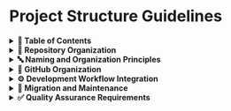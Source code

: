 
# Project Structure Guidelines

<details>
<summary><strong>📑 Table of Contents</strong></summary>

- [Repository Organization](#repository-organization)
- [Database Files Structure](#database-files-structure)
- [Services Directory Organization (CRITICAL)](#services-directory-organization-critical)
- [Documentation Directory Structure](#documentation-directory-structure)
- [Development Directory Structure](#development-directory-structure)
- [File Placement Guidelines](#file-placement-guidelines)
- [Service Organization Rules](#service-organization-rules)
- [Documentation Update Files (MANDATORY PLACEMENT)](#documentation-update-files-mandatory-placement)
- [Compliance Report Files (MANDATORY PLACEMENT)](#compliance-report-files-mandatory-placement)
- [Custom Prompt Files (MANDATORY PLACEMENT)](#custom-prompt-files-mandatory-placement)
- [Database Changes](#database-changes)
- [Naming and Organization Principles](#naming-and-organization-principles)
- [GitHub Organization](#github-organization)
- [Instruction File Organization](#instruction-file-organization)
- [Development Workflow Integration](#development-workflow-integration)
- [Migration and Maintenance](#migration-and-maintenance)
- [Quality Assurance Requirements](#quality-assurance-requirements)

</details>


<details>
<summary><strong>📁 Repository Organization</strong></summary>

### **Root Level Structure**
```
/
??? Views/                  # Avalonia AXAML views
??? ViewModels/            # ViewModels using standard .NET patterns
??? Models/                # Data models and business entities
??? Services/              # Business logic and data access services
??? Resources/             # Styles, themes, and assets
??? Documentation/Documentation/Development/Database_Files/        # ?? PRODUCTION database schema and stored procedures (READ-ONLY)
??? Development/           # Development-specific files and documentation
??? Documentation/         # Project documentation and updates
??? .github/              # GitHub workflows and instruction files
```

### **Database Files Structure**
```
Documentation/Documentation/Development/Database_Files/
??? Production_Database_Schema.sql       # Current production schema
??? Existing_Stored_Procedures.sql      # READ-ONLY production procedures
??? README_*.md                          # Production documentation
```

**?? CRITICAL: These files are READ-ONLY**
- Never modify files in `Documentation/Documentation/Development/Database_Files/` directly
- Use `Development/Documentation/Documentation/Development/Database_Files/` for new development work

### **Services Directory Organization (CRITICAL)**

**?? SERVICE FILE ORGANIZATION RULE**:
All service classes of the same category MUST be in the same .cs file. Interfaces remain in the `Services/Interfaces/` folder.

**? CORRECT Service Organization**:
```
Services/
??? Interfaces/              # All service interfaces (separate files)
?   ??? IUserService.cs
?   ??? IInventoryService.cs
?   ??? ITransactionService.cs
?   ??? ILocationService.cs
??? UserServices.cs          # ALL user-related service implementations
??? InventoryServices.cs     # ALL inventory-related service implementations
??? TransactionServices.cs   # ALL transaction-related service implementations
??? LocationServices.cs      # ALL location-related service implementations
```

**? INCORRECT Service Organization**:
```
Services/
??? UserService.cs           # Single service per file (WRONG)
??? UserValidationService.cs # Related services separated (WRONG)
??? UserAuditService.cs      # Related services separated (WRONG)
```

**?? Service Category Examples**:
- **User Services**: `UserService`, `UserValidationService`, `UserAuditService`, `UserPreferencesService`
- **Inventory Services**: `InventoryService`, `InventoryValidationService`, `InventoryReportService`
- **Transaction Services**: `TransactionService`, `TransactionHistoryService`, `TransactionValidationService`
- **Location Services**: `LocationService`, `LocationValidationService`, `LocationManagementService`

**?? Implementation Pattern**:
```csharp
// File: Services/UserServices.cs
namespace MTM_Shared_Logic.Services
{
    /// <summary>
    /// Primary user management service
    /// </summary>
    public class UserService : IUserService
    {
        // Main user service implementation
    }

    /// <summary>
    /// User validation service
    /// </summary>
    public class UserValidationService : IUserValidationService
    {
        // User validation implementation
    }

    /// <summary>
    /// User audit service
    /// </summary>
    public class UserAuditService : IUserAuditService
    {
        // User audit implementation
    }
}
```

### **Documentation Directory Structure**
```
Documentation/
??? Development/           # Development-focused documentation
?   ??? Updates/          # ?? SYSTEM UPDATE SUMMARIES AND CHANGE LOGS
?   ?   ??? Error-Handling-Upgrade-Summary.md
?   ?   ??? Service-Layer-Enhancement-Summary.md
?   ?   ??? Database-Integration-Summary.md
?   ?   ??? [Feature]-[Component]-Summary.md
?   ??? Compliance Reports/ # ?? COMPLIANCE ANALYSIS AND QUALITY REPORTS
?   ?   ??? Views/        # UI/View compliance reports
?   ?   ?   ??? Views_Compliance_Report.md
?   ?   ?   ??? Modern_Layout_Compliance.md
?   ?   ?   ??? UI_Standards_Analysis.md
?   ?   ??? Services/     # Service layer compliance reports
?   ?   ?   ??? Service_Architecture_Compliance.md
?   ?   ?   ??? DI_Container_Compliance.md
?   ?   ?   ??? Error_Handling_Compliance.md
?   ?   ??? Database/     # Database compliance reports
?   ?   ?   ??? Schema_Compliance_Report.md
?   ?   ?   ??? StoredProcedure_Standards_Report.md
?   ?   ?   ??? Data_Access_Compliance.md
?   ?   ??? Overall/      # System-wide compliance reports
?   ?       ??? Architecture_Compliance_Summary.md
?   ?       ??? Code_Quality_Report.md
?   ?       ??? Standards_Adherence_Report.md
?   ??? Custom_Prompts/   # ?? CUSTOM DEVELOPMENT PROMPTS AND AUTOMATION
?   ?   ??? CustomPrompt_Create_UIElement.md
│   │   ├── CustomPrompt_Create_StandardViewModel.md
?   ?   ??? CustomPrompt_Verify_CodeCompliance.md
?   ?   ??? Compliance_Fix01_EmptyDevelopmentStoredProcedures.md
?   ?   ??? [Additional CustomPrompt files...]
?   ??? Issues/           # Development issue tracking and resolution
?   ??? README.md         # Development documentation overview
??? Production/           # Production-ready documentation
??? ReadmeFiles/          # Organized README documentation
??? HTML/                 # Web-based documentation
??? Templates/            # Documentation templates
```

**?? Documentation/Development/Updates Guidelines:**
- **Purpose**: Comprehensive summaries of completed system upgrades, enhancements, and major changes
- **Naming Pattern**: `[Feature]-[Component]-Summary.md` (e.g., `Error-Handling-Upgrade-Summary.md`)
- **Content**: Before/after comparisons, implementation details, migration guides, benefits analysis
- **When to Create**: After completing major system upgrades, feature implementations, or architectural changes
- **Required Sections**: Overview, completed changes, architecture improvements, benefits, integration checklists, usage migration guides

**?? Documentation/Development/Compliance Reports Guidelines:**
- **Purpose**: Quality assurance analysis, standards compliance verification, and system health reports
- **Structure**: Organized by system component (Views, Services, Database, Overall)
- **Naming Pattern**: `[Component]_Compliance_Report.md` or `[Standard]_[Area]_Analysis.md`
- **Content**: Compliance scores, detailed analysis, issue identification, recommendations, action plans
- **When to Create**: After compliance audits, quality assessments, standards reviews, or system evaluations
- **Required Sections**: Executive summary, analysis results, compliance scores, critical issues, recommendations, action plans

**?? Documentation/Development/Custom_Prompts Guidelines:**
- **Purpose**: Specialized GitHub Copilot prompts for development automation and consistency
- **Structure**: Organized by prompt type and complexity level
- **Naming Pattern**: `CustomPrompt_{Action}_{Where}.md` (e.g., `CustomPrompt_Create_UIElement.md`)
- **Content**: Prompt templates, persona assignments, usage examples, technical requirements
- **When to Create**: For recurring development tasks requiring standardized output and MTM compliance
- **Required Sections**: Instructions, persona, prompt template, purpose, usage examples, guidelines, quality checklist

### **Development Directory Structure**
```
Development/
??? Documentation/Documentation/Development/Database_Files/          # ??? Development database files (EDITABLE)
?   ??? Development_Database_Schema.sql   # Development schema changes
?   ??? New_Stored_Procedures.sql        # New procedures for development
?   ??? Updated_Stored_Procedures.sql    # Modified existing procedures
?   ??? README_*.md                      # Development documentation
??? UI_Documentation/        # UI component instruction files
??? Examples/               # Code examples and usage patterns
??? Docs/                  # Development documentation
??? UI_Screenshots/        # UI design screenshots and mockups
```

**?? IMPORTANT**: Custom prompts and compliance reports have been moved to `Documentation/Development/` for better organization and consistency with the overall documentation structure.

### **File Placement Guidelines**

### **New Components**
- **Views**: Place in `Views/` folder with `.axaml` extension
- **ViewModels**: Place in `ViewModels/` folder with `ViewModel.cs` suffix
- **Service Interfaces**: Place in `Services/Interfaces/` folder with `I[Category]Service.cs` naming
- **Service Implementations**: Place in `Services/` folder grouped by category (e.g., `UserServices.cs`, `InventoryServices.cs`)
- **Models**: Place in `Models/` folder with descriptive names

### **Service Organization Rules**

**?? Interface Placement**:
- All service interfaces go in `Services/Interfaces/` as separate files
- Use naming pattern: `I[Category]Service.cs` (e.g., `IUserService.cs`)
- One interface per file for clarity and maintainability

**?? Implementation Placement**:
- All implementations of the same category go in one file
- Use naming pattern: `[Category]Services.cs` (e.g., `UserServices.cs`)
- Multiple related service classes per file for logical grouping

**?? Service Categories**:
- **User Management**: Authentication, preferences, audit, validation
- **Inventory Management**: CRUD operations, validation, reporting
- **Transaction Management**: Processing, history, validation
- **Location Management**: CRUD operations, validation, hierarchy
- **System Services**: Configuration, caching, logging, error handling

### **Documentation Update Files (MANDATORY PLACEMENT)**
**Location**: `Documentation/Development/Updates/`

**File Types That MUST Go Here**:
- System upgrade summaries (e.g., `Error-Handling-Upgrade-Summary.md`)
- Service layer enhancement documentation
- Database integration summaries
- Feature implementation summaries
- Architecture change documentation
- Migration guides for major updates
- Before/after analysis documents
- Integration checklists and compliance reports

**Naming Convention**: `[System/Feature]-[Component/Area]-Summary.md`

**Examples**:
- `Error-Handling-Upgrade-Summary.md`
- `Service-Layer-Enhancement-Summary.md`
- `Database-Foundation-Integration-Summary.md`
- `Standard-NET-Implementation-Summary.md`
- `Custom-Prompts-Currency-Summary.md`

### **Compliance Report Files (MANDATORY PLACEMENT)**
**Location**: `Documentation/Development/Compliance Reports/[Component]/`

**Component Categories**:
- **Views/**: UI compliance, layout standards, AXAML quality analysis
- **Services/**: Service layer architecture, dependency injection, business logic compliance
- **Database/**: Schema compliance, stored procedure standards, data access patterns
- **Overall/**: System-wide compliance, cross-component analysis, architecture adherence

**File Types That MUST Go Here**:
- Standards compliance analysis (e.g., `Views_Compliance_Report.md`)
- Quality assessment reports
- Architecture adherence evaluations
- Code review summaries
- Performance analysis reports
- Security compliance audits
- Accessibility compliance reports
- Best practices adherence analysis

**Naming Convention**: `[Component]_Compliance_Report.md` or `[Standard]_[Area]_Analysis.md`

**Examples**:
- `Views_Compliance_Report.md` ? `Documentation/Development/Compliance Reports/Views/`
- `Modern_Layout_Compliance.md` ? `Documentation/Development/Compliance Reports/Views/`
- `Service_Architecture_Compliance.md` ? `Documentation/Development/Compliance Reports/Services/`
- `DI_Container_Compliance.md` ? `Documentation/Development/Compliance Reports/Services/`
- `Schema_Compliance_Report.md` ? `Documentation/Development/Compliance Reports/Database/`
- `Architecture_Compliance_Summary.md` ? `Documentation/Development/Compliance Reports/Overall/`

### **Custom Prompt Files (MANDATORY PLACEMENT)**
**Location**: `Documentation/Development/Custom_Prompts/`

**File Types That MUST Go Here**:
- GitHub Copilot automation prompts (e.g., `CustomPrompt_Create_UIElement.md`)
- Compliance fix prompts (e.g., `Compliance_Fix01_EmptyDevelopmentStoredProcedures.md`)
- Code generation templates
- Quality assurance automation
- Development workflow prompts
- System scaffolding prompts

**Naming Convention**: `CustomPrompt_{Action}_{Where}.md` or `Compliance_Fix{Number}_{Issue}.md`

**Examples**:
- `CustomPrompt_Create_UIElement.md` ? `Documentation/Development/Custom_Prompts/`
- `CustomPrompt_Verify_CodeCompliance.md` ? `Documentation/Development/Custom_Prompts/`
- `Compliance_Fix01_EmptyDevelopmentStoredProcedures.md` ? `Documentation/Development/Custom_Prompts/`

### **Database Changes**
- **New stored procedures**: `Development/Documentation/Documentation/Development/Database_Files/New_Stored_Procedures.sql`
- **Modified procedures**: `Development/Documentation/Documentation/Development/Database_Files/Updated_Stored_Procedures.sql`
- **Schema changes**: `Development/Documentation/Documentation/Development/Database_Files/Development_Database_Schema.sql`


</details>

<details>
<summary><strong>🔤 Naming and Organization Principles</strong></summary>

### **Folder Hierarchy**
1. **Group by function** (Views, ViewModels, Services)
2. **Use clear, descriptive names**
3. **Maintain consistent depth** (avoid deep nesting)
4. **Separate development from production** files

### **File Organization**
- **Related files together**: Keep View and ViewModel pairs in their respective folders
- **Logical grouping**: Group related services and models
- **Clear separation**: Distinguish between production and development files
- **?? Documentation updates**: Centralize in `Documentation/Development/Updates/`
- **?? Compliance reports**: Organize by component in `Documentation/Development/Compliance Reports/`

### **Cross-Reference Management**
- **Documentation links**: Use relative paths for internal references
- **Code dependencies**: Follow dependency injection patterns
- **Asset references**: Use resource dictionaries for shared assets
- **Update documentation**: Link to related upgrade summaries from component documentation
- **Compliance tracking**: Cross-reference compliance reports with related documentation


</details>

<details>
<summary><strong>📁 GitHub Organization</strong></summary>

### **.github Directory Structure**
```
.github/
??? workflows/                    # CI/CD pipeline definitions
??? Core-Instructions/           # Essential development guidelines
??? UI-Instructions/            # UI generation and design guidelines
??? Development-Instructions/   # Workflow and tooling guidance
??? Quality-Instructions/       # Quality assurance standards
??? Automation-Instructions/    # Custom prompts and automation
??? copilot-instructions.md    # Main instruction coordination file
```

### **Instruction File Organization**
- **Specialized categories** for different aspects of development
- **Cross-referenced structure** with main instruction file
- **Comprehensive coverage** of all development scenarios


</details>

<details>
<summary><strong>⚙️ Development Workflow Integration</strong></summary>

### **New Feature Development**
1. **Documentation first**: Create instruction files in `Development/UI_Documentation/`
2. **Component creation**: Generate Views and ViewModels
3. **Service integration**: Add business logic services
4. **Database support**: Add stored procedures to development files
5. **Testing and validation**: Use examples and documentation for verification
6. **?? Completion documentation**: Create upgrade summary in `Documentation/Development/Updates/`
7. **?? Quality assessment**: Generate compliance report in `Documentation/Development/Compliance Reports/[Component]/`

### **System Upgrade Workflow**
1. **Pre-upgrade analysis**: Document current state and requirements
2. **Implementation**: Execute upgrade following established patterns
3. **Validation**: Verify functionality and integration
4. **?? Summary creation**: **MANDATORY** - Create comprehensive upgrade summary in `Documentation/Development/Updates/`
5. **?? Compliance verification**: **RECOMMENDED** - Generate compliance report in `Documentation/Development/Compliance Reports/[Component]/`
6. **Cross-reference updates**: Update related documentation with references to upgrade summary

### **Quality Assurance Workflow**
1. **Standards review**: Analyze components against established standards
2. **Compliance assessment**: Evaluate adherence to guidelines and best practices
3. **?? Report generation**: **MANDATORY** - Create compliance report in `Documentation/Development/Compliance Reports/[Component]/`
4. **Issue identification**: Document critical issues and recommendations
5. **Action planning**: Prioritize improvements and next steps
6. **Follow-up tracking**: Monitor compliance improvements over time

### **Code Organization Best Practices**
- **Single responsibility**: Each file should have a clear, single purpose
- **Consistent structure**: Follow established patterns across all components
- **Clear dependencies**: Use dependency injection for service relationships
- **Proper layering**: Maintain separation between UI, business logic, and data access
- **Service grouping**: Keep related service implementations together in category files
- **Interface separation**: Maintain clear interface contracts in separate files
- **?? Change documentation**: Document all major changes in appropriate update summaries
- **?? Quality tracking**: Regularly assess compliance and generate reports


</details>

<details>
<summary><strong>🔄 Migration and Maintenance</strong></summary>

### **From Legacy Systems**
- **Gradual migration**: Move components systematically to new structure
- **Documentation preservation**: Maintain instruction files during migration
- **Reference integrity**: Update all cross-references during moves
- **?? Migration tracking**: Document migration progress in update summaries
- **?? Compliance verification**: Ensure migrated components meet current standards

### **Long-term Maintenance**
- **Regular cleanup**: Remove obsolete files and update references
- **Structure validation**: Ensure new additions follow established patterns
- **Documentation updates**: Keep instruction files current with code changes
- **?? Change history**: Maintain update summaries for audit trail and knowledge transfer
- **?? Quality monitoring**: Regular compliance assessments to maintain standards


</details>

<details>
<summary><strong>✅ Quality Assurance Requirements</strong></summary>

### **Documentation Synchronization (CRITICAL)**
When creating files in `Documentation/Development/Updates/` or `Documentation/Development/Compliance Reports/`:
1. **HTML Synchronization**: Update ALL corresponding HTML files that reference the documentation
2. **Cross-reference Updates**: Update related instruction files and documentation
3. **Link Validation**: Ensure all internal references remain functional
4. **Template Compliance**: Follow established documentation templates and formatting standards

### **Mandatory Update Summary Sections**
All files in `Documentation/Development/Updates/` MUST include:
- **Overview**: Clear description of what was upgraded/changed
- **Completed Changes**: Detailed list of modifications with before/after comparisons
- **Architecture Improvements**: System-level enhancements and benefits
- **Integration Checklist**: Status of completed and pending integration tasks
- **Usage Migration Guide**: Clear instructions for adopting new patterns
- **Benefits Analysis**: Developer, operations, and user benefits
- **Compliance Impact**: How changes improve system compliance and standards

### **Mandatory Compliance Report Sections**
All files in `Documentation/Development/Compliance Reports/[Component]/` MUST include:
- **Executive Summary**: High-level compliance overview and key findings
- **Analysis Results**: Detailed component-by-component analysis with scores
- **Compliance Scores**: Quantitative assessment of standards adherence
- **Critical Issues**: Priority-ranked issues requiring immediate attention
- **Recommendations**: Specific actions to improve compliance
- **Action Plans**: Prioritized implementation roadmap
- **Success Criteria**: Measurable goals for compliance improvement
